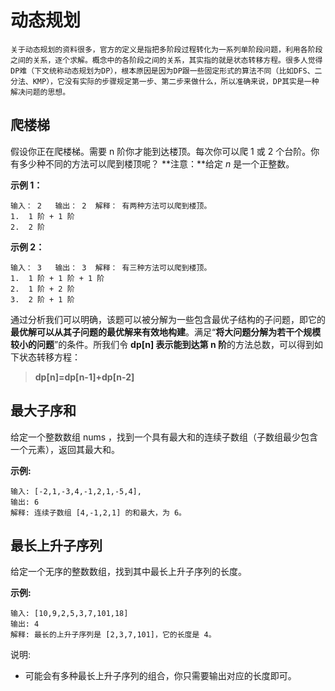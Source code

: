 # 动态规划

```
关于动态规划的资料很多，官方的定义是指把多阶段过程转化为一系列单阶段问题，利用各阶段之间的关系，逐个求解。概念中的各阶段之间的关系，其实指的就是状态转移方程。很多人觉得DP难（下文统称动态规划为DP），根本原因是因为DP跟一些固定形式的算法不同（比如DFS、二分法、KMP），它没有实际的步骤规定第一步、第二步来做什么，所以准确来说，DP其实是一种解决问题的思想。
```

## **爬楼梯**

假设你正在爬楼梯。需要 n 阶你才能到达楼顶。每次你可以爬 1 或 2 个台阶。你有多少种不同的方法可以爬到楼顶呢？ **注意：**给定 *n* 是一个正整数。

**示例 1：**

```text
输入： 2   输出： 2  解释： 有两种方法可以爬到楼顶。
1.  1 阶 + 1 阶
2.  2 阶
```

**示例 2：**

```text
输入： 3   输出： 3  解释： 有三种方法可以爬到楼顶。
1.  1 阶 + 1 阶 + 1 阶
2.  1 阶 + 2 阶
3.  2 阶 + 1 阶
```

通过分析我们可以明确，该题可以被分解为一些包含最优子结构的子问题，即它的**最优解可以从其子问题的最优解来有效地构建**。满足“**将大问题分解为若干个规模较小的问题**”的条件。所我们令 **dp[n] 表示能到达第 n 阶**的方法总数，可以得到如下状态转移方程：

> **dp[n]=dp[n-1]+dp[n-2]**

## **最大子序和**

给定一个整数数组 nums ，找到一个具有最大和的连续子数组（子数组最少包含一个元素），返回其最大和。

**示例:**

```text
输入: [-2,1,-3,4,-1,2,1,-5,4],
输出: 6
解释: 连续子数组 [4,-1,2,1] 的和最大，为 6。
```



## **最长上升子序列**

给定一个无序的整数数组，找到其中最长上升子序列的长度。

**示例:**

```text
输入: [10,9,2,5,3,7,101,18]
输出: 4 
解释: 最长的上升子序列是 [2,3,7,101]，它的长度是 4。
```

说明:

- 可能会有多种最长上升子序列的组合，你只需要输出对应的长度即可。